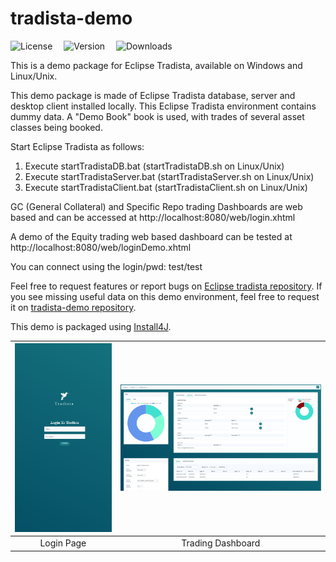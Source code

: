 # tradista-demo

![License](https://img.shields.io/badge/License-Apache_2.0-33ff99.svg?link=https://www.apache.org/licenses/LICENSE-2.0)&emsp;
![Version](https://img.shields.io/badge/Version%20-%202.2.0--RC1%20-%2033ff99?color=33ff99)&emsp;
![Downloads](https://img.shields.io/github/downloads/oasuncion/tradista-demo/total?color=33ff99)





This is a demo package for Eclipse Tradista, available on Windows and Linux/Unix.

This demo package is made of Eclipse Tradista database, server and desktop client installed locally.
This Eclipse Tradista environment contains dummy data. A "Demo Book" book is used, with trades of several asset classes being booked.

Start Eclipse Tradista as follows:

1. Execute startTradistaDB.bat (startTradistaDB.sh on Linux/Unix)
2. Execute startTradistaServer.bat (startTradistaServer.sh on Linux/Unix)
3. Execute startTradistaClient.bat (startTradistaClient.sh on Linux/Unix)

GC (General Collateral) and Specific Repo trading Dashboards are web based and can be accessed at http://localhost:8080/web/login.xhtml

A demo of the Equity trading web based dashboard can be tested at http://localhost:8080/web/loginDemo.xhtml

You can connect using the login/pwd: test/test

Feel free to request features or report bugs on [Eclipse tradista repository](https://github.com/eclipse-tradista/tradista).
If you see missing useful data on this demo environment, feel free to request it on [tradista-demo repository](https://github.com/oasuncion/tradista-demo).

This demo is packaged using [Install4J](https://www.ej-technologies.com/products/install4j/overview.html).

|![Login](./login.PNG)|![Dashboard](./dashboard.PNG)|
|:-:|:-:|
| Login Page | Trading Dashboard |


